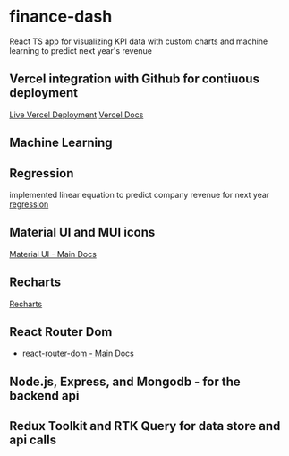# finance-dash

React TS app for visualizing KPI data with custom charts and machine learning to predict next year's revenue


## Vercel integration with Github for contiuous deployment
[Live Vercel Deployment](https://finance-dash-dusky.vercel.app/)
[Vercel Docs](https://vercel.com/docs)

## Machine Learning
## Regression
implemented linear equation to predict company revenue for next year
[regression](https://www.npmjs.com/package/regression)

## Material UI and MUI icons
[Material UI - Main Docs](https://mui.com/material-ui/getting-started/overview/)

## Recharts
[Recharts]([https://www.npmjs.com/package/regression](https://recharts.org/en-US))

## React Router Dom
- [react-router-dom - Main Docs](https://reactrouter.com/web/guides/quick-start)

## Node.js, Express, and Mongodb - for the backend api

## Redux Toolkit and RTK Query for data store and api calls
